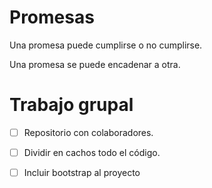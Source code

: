 # Promesas
Una promesa puede cumplirse o no cumplirse.

Una promesa se puede encadenar a otra.


# Trabajo grupal
- [ ] Repositorio con colaboradores.
- [ ] Dividir en cachos todo el código.
- [ ] Incluir bootstrap al proyecto




